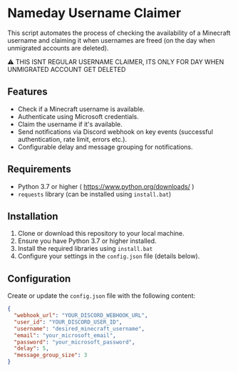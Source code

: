 # Nameday Username Claimer

This script automates the process of checking the availability of a Minecraft username and claiming it when usernames are freed (on the day when unmigrated accounts are deleted).


⚠️ THIS ISNT REGULAR USERNAME CLAIMER, ITS ONLY FOR DAY WHEN UNMIGRATED ACCOUNT GET DELETED


## Features

- Check if a Minecraft username is available.
- Authenticate using Microsoft credentials.
- Claim the username if it's available.
- Send notifications via Discord webhook on key events (successful authentication, rate limit, errors etc.).
- Configurable delay and message grouping for notifications.

## Requirements

- Python 3.7 or higher ( https://www.python.org/downloads/ )
- `requests` library (can be installed using `install.bat`)

## Installation

1. Clone or download this repository to your local machine.
2. Ensure you have Python 3.7 or higher installed.
3. Install the required libraries using `install.bat`
4. Configure your settings in the `config.json` file (details below).

## Configuration

Create or update the `config.json` file with the following content:

```json
{
  "webhook_url": "YOUR_DISCORD_WEBHOOK_URL",
  "user_id": "YOUR_DISCORD_USER_ID",
  "username": "desired_minecraft_username",
  "email": "your_microsoft_email",
  "password": "your_microsoft_password",
  "delay": 5,
  "message_group_size": 3
}
